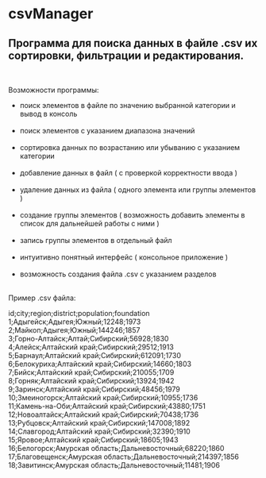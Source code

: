 # <h1>csvManager</h1>
<h2>Программа для поиска данных в файле .csv их сортировки, фильтрации и редактирования.</h2><br>
 
Возможности программы:<br>
<ul>
<li>поиск элементов в файле по значению выбранной категории и вывод в консоль</li><br>
<li>поиск элементов с указанием диапазона значений</li><br>
<li>сортировка данных по возрастанию или убыванию с указанием категории</li><br>
<li>добавление данных в файл ( с проверкой корректности ввода )</li><br>
<li>удаление данных из файла ( одного элемента или группы элементов )</li><br>
<li>создание группы элементов ( возможность добавить элементы в список для дальнейшей работы с ними )</li><br>
<li>запись группы элементов в отдельный файл</li><br>
<li>интуитивно понятный интерфейс ( консольное приложение )</li><br>
<li>возможность создания файла .csv с указанием разделов</li><br>
</ul>
Пример .csv файла:<br>
 
id;city;region;district;population;foundation<br>
1;Адыгейск;Адыгея;Южный;12248;1973<br>
2;Майкоп;Адыгея;Южный;144246;1857<br>
3;Горно-Алтайск;Алтай;Сибирский;56928;1830<br>
4;Алейск;Алтайский край;Сибирский;29512;1913<br>
5;Барнаул;Алтайский край;Сибирский;612091;1730<br>
6;Белокуриха;Алтайский край;Сибирский;14660;1803<br>
7;Бийск;Алтайский край;Сибирский;210055;1709<br>
8;Горняк;Алтайский край;Сибирский;13924;1942<br>
9;Заринск;Алтайский край;Сибирский;48456;1979<br>
10;Змеиногорск;Алтайский край;Сибирский;10955;1736<br>
11;Камень-на-Оби;Алтайский край;Сибирский;43880;1751<br>
12;Новоалтайск;Алтайский край;Сибирский;70438;1736<br>
13;Рубцовск;Алтайский край;Сибирский;147008;1892<br>
14;Славгород;Алтайский край;Сибирский;32390;1910<br>
15;Яровое;Алтайский край;Сибирский;18605;1943<br>
16;Белогорск;Амурская область;Дальневосточный;68220;1860<br>
17;Благовещенск;Амурская область;Дальневосточный;214397;1856<br>
18;Завитинск;Амурская область;Дальневосточный;11481;1906<br>
